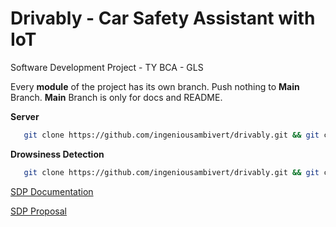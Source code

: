 # Drivably - Car Safety Assistant with IoT
Software Development Project - TY BCA - GLS 

Every **module** of the project has its own branch. Push nothing to **Main** Branch. 
 **Main** Branch is only for docs and README.
 
 **Server**
 ```bash
    git clone https://github.com/ingeniousambivert/drivably.git && git checkout server 
```

 **Drowsiness Detection**
 ```bash
    git clone https://github.com/ingeniousambivert/drivably.git && git checkout drowsiness-detection 
```
 

[SDP Documentation](https://docs.google.com/document/d/1x1UO4qixu3agEuyd0DjvhxfHhT1m4Ka7UGL-Xs9vXtQ/edit?ts=5f9a4460#)

[SDP Proposal](https://docs.google.com/document/d/1K69xAMH8sVpEmwizBmdC80Qoa7_X9qYjWIPpXe45cSw/edit?ts=5ea6a769)
